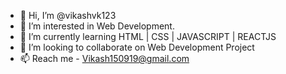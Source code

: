 - 👋 Hi, I’m @vikashvk123
- 👀 I’m interested in Web Development.
- 🌱 I’m currently learning HTML | CSS | JAVASCRIPT | REACTJS
- 💞️ I’m looking to collaborate on Web Development Project
- 📫 Reach me - Vikash150919@gmail.com

<!---
vikashvk123/vikashvk123 is a ✨ special ✨ repository because its `README.md` (this file) appears on your GitHub profile.
You can click the Preview link to take a look at your changes.
--->
